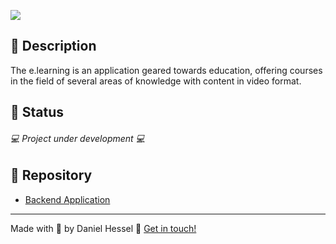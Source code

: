 ![](https://www.notion.so/image/https%3A%2F%2Fs3-us-west-2.amazonaws.com%2Fsecure.notion-static.com%2F79bf5d50-7199-4f2f-b330-abf84eb5e996%2Ffrontend-cover.png?table=block&id=6d1d7f09-5182-450c-949a-eb9308f31d57&width=2730&userId=e395da12-7977-49b8-ade1-93403d2f4db0&cache=v2)

## :pencil: Description

The e.learning is an application geared towards education, offering courses in the field of several areas of knowledge with content in video format.

## :rocket: Status
###### :computer: Project under development :computer:

## :round_pushpin: Repository

* [Backend Application]()

---

Made with :blue_heart: by Daniel Hessel :wave: [Get in touch!](https://www.linkedin.com/in/daniel-hessel-240731176/)